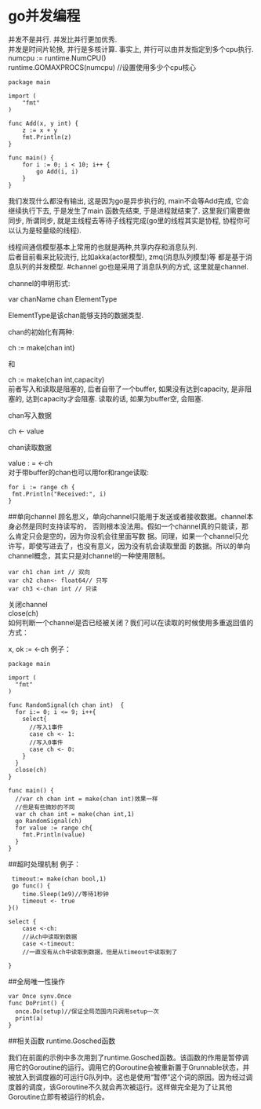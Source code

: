 # go并发编程
并发不是并行. 并发比并行更加优秀.   
并发是时间片轮换, 并行是多核计算. 事实上, 并行可以由并发指定到多个cpu执行.  
numcpu := runtime.NumCPU()  
runtime.GOMAXPROCS(numcpu) //设置使用多少个cpu核心  


```
package main

import (
	"fmt"
)

func Add(x, y int) {
	z := x + y
	fmt.Println(z)
}

func main() {
	for i := 0; i < 10; i++ {
		go Add(i, i)
	}
}
```
我们发现什么都没有输出, 这是因为go是异步执行的, main不会等Add完成, 它会继续执行下去, 于是发生了main
函数先结束, 于是进程就结束了.
这里我们需要做同步, 所谓同步, 就是主线程去等待子线程完成(go里的线程其实是协程, 协程你可以认为是轻量级的线程).

线程间通信模型基本上常用的也就是两种,共享内存和消息队列.  
后者目前看来比较流行, 比如akka(actor模型), zmq(消息队列模型)等 都是基于消息队列的并发模型.
#channel
go也是采用了消息队列的方式, 这里就是channel.

channel的申明形式:

var chanName chan ElementType

ElementType是该chan能够支持的数据类型.

chan的初始化有两种:

ch := make(chan int)

和

ch := make(chan int,capacity)  
前者写入和读取是阻塞的, 后者自带了一个buffer,
如果没有达到capacity, 是非阻塞的, 达到capacity才会阻塞. 读取的话, 如果为buffer空,
会阻塞.

chan写入数据

ch <- value

chan读取数据

value : = <-ch  
对于带buffer的chan也可以用for和range读取:  
```
for i := range ch {
 fmt.Println("Received:", i)
}
```
##单向channel
顾名思义，单向channel只能用于发送或者接收数据。channel本身必然是同时支持读写的，
否则根本没法用。假如一个channel真的只能读，那么肯定只会是空的，因为你没机会往里面写数
据。同理，如果一个channel只允许写，即使写进去了，也没有意义，因为没有机会读取里面
的数据。所以的单向channel概念，其实只是对channel的一种使用限制。
```
var ch1 chan int // 双向
var ch2 chan<- float64// 只写
var ch3 <-chan int // 只读
```
关闭channel  
close(ch)  
如何判断一个channel是否已经被关闭？我们可以在读取的时候使用多重返回值的方式：

x, ok := <-ch
例子：
```
package main

import (
  "fmt"
)

func RandomSignal(ch chan int)  {
  for i:= 0; i <= 9; i++{
    select{
      //写入1事件
      case ch <- 1:
      //写入0事件
      case ch <- 0:
    }
  }
  close(ch)
}

func main() {
  //var ch chan int = make(chan int)效果一样
  //但是有些微妙的不同
  var ch chan int = make(chan int,1)
  go RandomSignal(ch)
  for value := range ch{
    fmt.Println(value)
  }
}
```
##超时处理机制
例子：  
```
 timeout:= make(chan bool,1)
 go func() {
	time.Sleep(1e9)//等待1秒钟
	timeout <- true
}()

select {
	case <-ch:
	//从ch中读取到数据
	case <-timeout:
	//一直没有从ch中读取到数据，但是从timeout中读取到了
	
}
```
##全局唯一性操作
```
var Once synv.Once
func DoPrint() {
  once.Do(setup)//保证全局范围内只调用setup一次
  print(a)
}
```
##相关函数
runtime.Gosched函数

我们在前面的示例中多次用到了runtime.Gosched函数。该函数的作用是暂停调用它的Goroutine的运行。调用它的Goroutine会被重新置于Grunnable状态，并被放入到调度器的可运行G队列中。这也是使用“暂停”这个词的原因。因为经过调度器的调度，该Goroutine不久就会再次被运行。这样做完全是为了让其他Goroutine立即有被运行的机会。